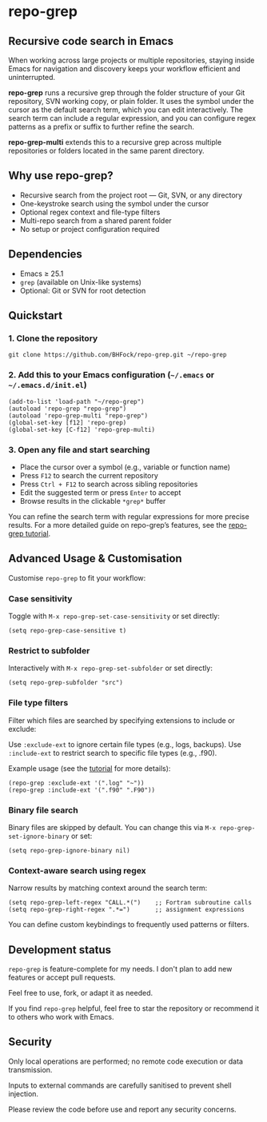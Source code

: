 # repo-grep

## Recursive code search in Emacs

When working across large projects or multiple repositories, staying inside Emacs for navigation and discovery keeps your workflow efficient and uninterrupted.

**repo-grep** runs a recursive grep through the folder structure of your Git repository, SVN working copy, or plain folder. It uses the symbol under the cursor as the default search term, which you can edit interactively. The search term can include a regular expression, and you can configure regex patterns as a prefix or suffix to further refine the search.

**repo-grep-multi** extends this to a recursive grep across multiple repositories or folders located in the same parent directory.

## Why use repo-grep?

- Recursive search from the project root — Git, SVN, or any directory
- One-keystroke search using the symbol under the cursor
- Optional regex context and file-type filters
- Multi-repo search from a shared parent folder
- No setup or project configuration required

## Dependencies

- Emacs ≥ 25.1  
- `grep` (available on Unix-like systems)  
- Optional: Git or SVN for root detection

## Quickstart

### 1. Clone the repository

```
git clone https://github.com/BHFock/repo-grep.git ~/repo-grep
```

### 2. Add this to your Emacs configuration (`~/.emacs` or `~/.emacs.d/init.el`)

```
(add-to-list 'load-path "~/repo-grep")
(autoload 'repo-grep "repo-grep")
(autoload 'repo-grep-multi "repo-grep")
(global-set-key [f12] 'repo-grep)
(global-set-key [C-f12] 'repo-grep-multi)
```

### 3. Open any file and start searching

- Place the cursor over a symbol (e.g., variable or function name)
- Press `F12` to search the current repository
- Press `Ctrl + F12` to search across sibling repositories
- Edit the suggested term or press `Enter` to accept
- Browse results in the clickable `*grep*` buffer

You can refine the search term with regular expressions for more precise results. For a more detailed guide on repo-grep’s features, see the [repo-grep tutorial](docs/repo-grep-tutorial.md).

## Advanced Usage & Customisation

Customise `repo-grep` to fit your workflow:

### Case sensitivity
  
Toggle with `M-x repo-grep-set-case-sensitivity` or set directly: 
```
(setq repo-grep-case-sensitive t)
```

### Restrict to subfolder
  
Interactively with `M-x repo-grep-set-subfolder` or set directly: 

```
(setq repo-grep-subfolder "src")
```

### File type filters

Filter which files are searched by specifying extensions to include or exclude:

Use `:exclude-ext` to ignore certain file types (e.g., logs, backups).
Use `:include-ext` to restrict search to specific file types (e.g., .f90).

Example usage (see the [tutorial](docs/repo-grep-tutorial.md) for more details):

```
(repo-grep :exclude-ext '(".log" "~"))
(repo-grep :include-ext '(".f90" ".F90"))
```

### Binary file search

Binary files are skipped by default. You can change this via `M-x repo-grep-set-ignore-binary` or set:

```
(setq repo-grep-ignore-binary nil)
```

### Context-aware search using regex

Narrow results by matching context around the search term:

```
(setq repo-grep-left-regex "CALL.*(")    ;; Fortran subroutine calls
(setq repo-grep-right-regex ".*=")       ;; assignment expressions
```

You can define custom keybindings to frequently used patterns or filters.

## Development status

`repo-grep` is feature-complete for my needs. I don't plan to add new features or accept pull requests.

Feel free to use, fork, or adapt it as needed.

If you find `repo-grep` helpful, feel free to star the repository or recommend it to others who work with Emacs.

## Security

Only local operations are performed; no remote code execution or data transmission.

Inputs to external commands are carefully sanitised to prevent shell injection.

Please review the code before use and report any security concerns.
